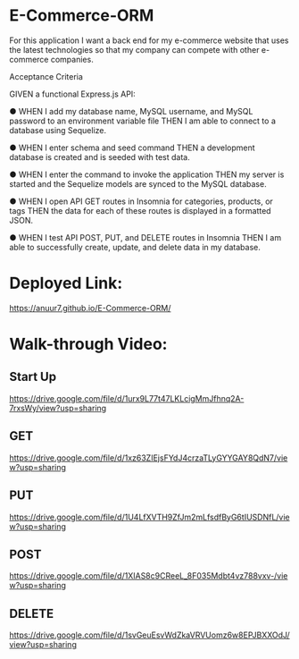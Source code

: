 # E-Commerce-ORM

For this application I want a back end for my e-commerce website that uses the latest technologies
so that my company can compete with other e-commerce companies.

Acceptance Criteria

GIVEN a functional Express.js API:

● WHEN I add my database name, MySQL username, and MySQL password to an environment variable file THEN I am able to connect to a database using Sequelize.

● WHEN I enter schema and seed command THEN a development database is created and is seeded with test data.

● WHEN I enter the command to invoke the application THEN my server is started and the Sequelize models are synced to the MySQL database.

● WHEN I open API GET routes in Insomnia for categories, products, or tags THEN the data for each of these routes is displayed in a formatted JSON.

● WHEN I test API POST, PUT, and DELETE routes in Insomnia THEN I am able to successfully create, update, and delete data in my database.

# Deployed Link:
https://anuur7.github.io/E-Commerce-ORM/

# Walk-through Video:

## Start Up
https://drive.google.com/file/d/1urx9L77t47LKLcigMmJfhnq2A-7rxsWy/view?usp=sharing

## GET
https://drive.google.com/file/d/1xz63ZIEjsFYdJ4crzaTLyGYYGAY8QdN7/view?usp=sharing

## PUT
https://drive.google.com/file/d/1U4LfXVTH9ZfJm2mLfsdfByG6tIUSDNfL/view?usp=sharing

## POST
https://drive.google.com/file/d/1XIAS8c9CReeL_8F035Mdbt4vz788vxv-/view?usp=sharing

## DELETE
https://drive.google.com/file/d/1svGeuEsvWdZkaVRVUomz6w8EPJBXXOdJ/view?usp=sharing


 